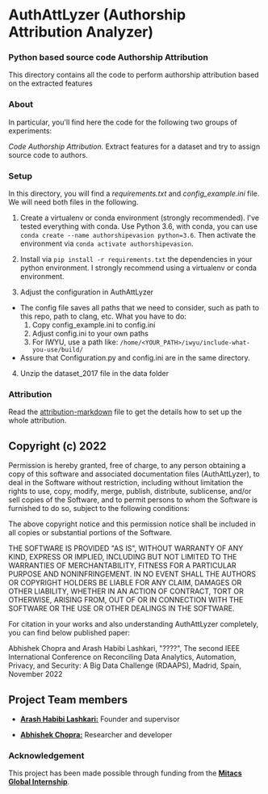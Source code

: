 # AuthAttLyzer (Authorship Attribution Analyzer)





### Python based source code Authorship Attribution 

This directory contains all the code to perform authorship attribution based on the extracted features 

### About

In particular, you'll find here the code for the following two groups of experiments:

*Code Authorship Attribution.* Extract features for a dataset and try to assign source code to authors.

### Setup
In this directory, you will find a *requirements.txt* and *config_example.ini*
file. We will need both files in the following.

1. Create a virtualenv or conda environment (strongly recommended).
I've tested everything with conda. Use Python 3.6, with conda,
you can use ```conda create --name authorshipevasion python=3.6```.
Then activate the environment via ```conda activate authorshipevasion```.

2. Install via ```pip install -r requirements.txt``` the dependencies in your python environment. I strongly recommend using a virtualenv or
conda environment.

3. Adjust the configuration in AuthAttLyzer

  - The config file saves all paths that we need to consider, such as path to this repo, path to clang, etc.
  What you have to do:
      1. Copy config_example.ini to config.ini
      2. Adjust config.ini to your own paths
      3. For IWYU, use a path like: `/home/<YOUR_PATH>/iwyu/include-what-you-use/build/`
  - Assure that Configuration.py and config.ini are in the same directory.

4. Unzip the dataset_2017 file in the data folder


### Attribution
Read the [attribution-markdown](./README_ATTRIBUTION.md) file to get the details how to set up the whole attribution.

## Copyright (c) 2022 

Permission is hereby granted, free of charge, to any person obtaining a copy of this software and associated documentation files (AuthAttLyzer), to deal in the Software without restriction, including without limitation the rights to use, copy, modify, merge, publish, distribute, sublicense, and/or sell copies of the Software, and to permit persons to whom the Software is furnished to do so, subject to the following conditions:

The above copyright notice and this permission notice shall be included in all copies or substantial portions of the Software.

THE SOFTWARE IS PROVIDED "AS IS", WITHOUT WARRANTY OF ANY KIND, EXPRESS OR IMPLIED, INCLUDING BUT NOT LIMITED TO THE WARRANTIES OF MERCHANTABILITY, FITNESS FOR A PARTICULAR PURPOSE AND NONINFRINGEMENT. IN NO EVENT SHALL THE AUTHORS OR COPYRIGHT HOLDERS BE LIABLE FOR ANY CLAIM, DAMAGES OR OTHER LIABILITY, WHETHER IN AN ACTION OF CONTRACT, TORT OR OTHERWISE, ARISING FROM, OUT OF OR IN CONNECTION WITH THE SOFTWARE OR THE USE OR OTHER DEALINGS IN THE SOFTWARE.
 
For citation in your works and also understanding AuthAttLyzer completely, you can find below published paper:

Abhishek Chopra and Arash Habibi Lashkari, "????", The second IEEE International Conference on Reconciling Data Analytics, Automation, Privacy, and Security: A Big Data Challenge (RDAAPS), Madrid, Spain, November 2022


## Project Team members 

* [**Arash Habibi Lashkari:**](http://ahlashkari.com/index.asp) Founder and supervisor

* [**Abhishek Chopra:**](https://github.com/abhishekchopra0907) Researcher and developer



### Acknowledgement 

This project has been made possible through funding from the [**Mitacs Global Internship**](https://www.mitacs.ca/en/programs/globalink/globalink-research-internship). 
